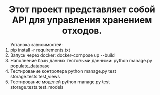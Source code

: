 <h1 align="center"> Этот проект представляет собой API для управления хранением отходов. </h1>
<ol> 
Устанока зависимостей:
<li>  pip install -r requirements.txt </li>
<li> Запуск через docker:
docker-compose up --build  </li>
<li> Наполнение базы данных тестовыми данными:
python manage.py populate_database  </li>
<li> Тестирование контролера
python manage.py test storage.tests.test_views    </li>
<li> Тестирование моделей
python manage.py test storage.tests.test_models  </li>
 </ol>

